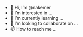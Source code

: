 - 👋 Hi, I’m @nakemer
- 👀 I’m interested in ...
- 🌱 I’m currently learning ...
- 💞️ I’m looking to collaborate on ...
- 📫 How to reach me ...

<!---
nakemer/nakemer is a ✨ special ✨ repository because its `README.md` (this file) appears on your GitHub profile.
You can click the Preview link to take a look at your changes.
--->
